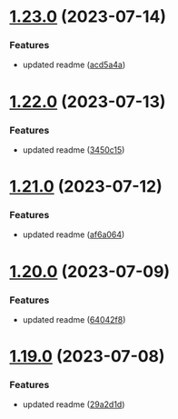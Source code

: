 # [1.23.0](https://github.com/manthanank/learn-rxjs/compare/v1.22.0...v1.23.0) (2023-07-14)


### Features

* updated readme ([acd5a4a](https://github.com/manthanank/learn-rxjs/commit/acd5a4a4733911f3005d30adcc17fce6414563e6))



# [1.22.0](https://github.com/manthanank/learn-rxjs/compare/v1.21.0...v1.22.0) (2023-07-13)


### Features

* updated readme ([3450c15](https://github.com/manthanank/learn-rxjs/commit/3450c154aed10b87f4ac2e3db724b12ad39b4226))



# [1.21.0](https://github.com/manthanank/learn-rxjs/compare/v1.20.0...v1.21.0) (2023-07-12)


### Features

* updated readme ([af6a064](https://github.com/manthanank/learn-rxjs/commit/af6a0642d887ddc563b5eb3f9f5f60ce5c99d57e))



# [1.20.0](https://github.com/manthanank/learn-rxjs/compare/v1.19.0...v1.20.0) (2023-07-09)


### Features

* updated readme ([64042f8](https://github.com/manthanank/learn-rxjs/commit/64042f8a58c861dd6f6670d3ff118e831e878683))



# [1.19.0](https://github.com/manthanank/learn-rxjs/compare/v1.18.0...v1.19.0) (2023-07-08)


### Features

* updated readme ([29a2d1d](https://github.com/manthanank/learn-rxjs/commit/29a2d1d5d431ef0b53e0a84056c2d8c7d41ccb40))



